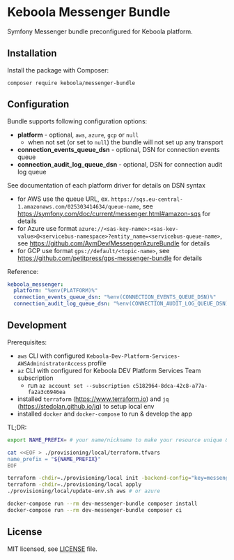 # Keboola Messenger Bundle
Symfony Messenger bundle preconfigured for Keboola platform.

## Installation
Install the package with Composer:
```shell
composer require keboola/messenger-bundle
```

## Configuration
Bundle supports following configuration options:
* **platform** - optional, `aws`, `azure`, `gcp` or `null`
  * when not set (or set to `null`) the bundle will not set up any transport 
* **connection_events_queue_dsn** - optional, DSN for connection events queue
* **connection_audit_log_queue_dsn** - optional, DSN for connection audit log queue
 
See documentation of each platform driver for details on DSN syntax
  * for AWS use the queue URL, ex. `https://sqs.eu-central-1.amazonaws.com/025303414634/queue-name`,
    see https://symfony.com/doc/current/messenger.html#amazon-sqs for details
  * for Azure use format `azure://<sas-key-name>:<sas-kev-value>@<servicebus-namespace>?entity_name=<servicebus-queue-name>`,
    see https://github.com/AymDev/MessengerAzureBundle for details
  * for GCP use format `gps://default/<topic-name>`,
    see https://github.com/petitpress/gps-messenger-bundle for details

Reference:
```yaml
keboola_messenger:
  platform: "%env(PLATFORM)%"
  connection_events_queue_dsn: "%env(CONNECTION_EVENTS_QUEUE_DSN)%"
  connection_audit_log_queue_dsn: "%env(CONNECTION_AUDIT_LOG_QUEUE_DSN)%"
```

## Development
Prerequisites:
* `aws` CLI with configured `Keboola-Dev-Platform-Services-AWSAdministratorAccess` profile
* `az` CLI with configured for Keboola DEV Platform Services Team subscription
    * run `az account set --subscription c5182964-8dca-42c8-a77a-fa2a3c6946ea`
* installed `terraform` (https://www.terraform.io) and `jq` (https://stedolan.github.io/jq) to setup local env
* installed `docker` and `docker-compose` to run & develop the app

TL;DR:
```bash
export NAME_PREFIX= # your name/nickname to make your resource unique & recognizable

cat <<EOF > ./provisioning/local/terraform.tfvars
name_prefix = "${NAME_PREFIX}"
EOF

terraform -chdir=./provisioning/local init -backend-config="key=messenger-bundle/${NAME_PREFIX}.tfstate"
terraform -chdir=./provisioning/local apply
./provisioning/local/update-env.sh aws # or azure

docker-compose run --rm dev-messenger-bundle composer install
docker-compose run --rm dev-messenger-bundle composer ci
```

## License

MIT licensed, see [LICENSE](./LICENSE) file.
